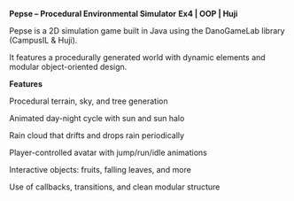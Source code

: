 **Pepse – Procedural Environmental Simulator**
**Ex4 | OOP | Huji**

Pepse is a 2D simulation game built in Java using the DanoGameLab library (CampusIL & Huji).

It features a procedurally generated world with dynamic elements and modular object-oriented design.

**Features**

Procedural terrain, sky, and tree generation

Animated day-night cycle with sun and sun halo

Rain cloud that drifts and drops rain periodically

Player-controlled avatar with jump/run/idle animations

Interactive objects: fruits, falling leaves, and more

Use of callbacks, transitions, and clean modular structure
